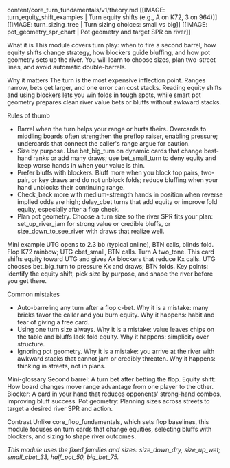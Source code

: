 content/core_turn_fundamentals/v1/theory.md
[[IMAGE: turn_equity_shift_examples | Turn equity shifts (e.g., A on K72, 3 on 964)]]
[[IMAGE: turn_sizing_tree | Turn sizing choices: small vs big]]
[[IMAGE: pot_geometry_spr_chart | Pot geometry and target SPR on river]]

What it is
This module covers turn play: when to fire a second barrel, how equity shifts change strategy, how blockers guide bluffing, and how pot geometry sets up the river. You will learn to choose sizes, plan two-street lines, and avoid automatic double-barrels.

Why it matters
The turn is the most expensive inflection point. Ranges narrow, bets get larger, and one error can cost stacks. Reading equity shifts and using blockers lets you win folds in tough spots, while smart pot geometry prepares clean river value bets or bluffs without awkward stacks.

Rules of thumb
- Barrel when the turn helps your range or hurts theirs. Overcards to middling boards often strengthen the preflop raiser, enabling pressure; undercards that connect the caller's range argue for caution.
- Size by purpose. Use bet_big_turn on dynamic cards that change best-hand ranks or add many draws; use bet_small_turn to deny equity and keep worse hands in when your value is thin.
- Prefer bluffs with blockers. Bluff more when you block top pairs, two-pair, or key draws and do not unblock folds; reduce bluffing when your hand unblocks their continuing range.
- Check_back more with medium-strength hands in position when reverse implied odds are high; delay_cbet turns that add equity or improve fold equity, especially after a flop check.
- Plan pot geometry. Choose a turn size so the river SPR fits your plan: set_up_river_jam for strong value or credible bluffs, or size_down_to_see_river with draws that realize well.

Mini example
UTG opens to 2.3 bb (typical online), BTN calls, blinds fold. Flop K72 rainbow; UTG cbet_small, BTN calls. Turn A two_tone. This card shifts equity toward UTG and gives Ax blockers that reduce Kx calls. UTG chooses bet_big_turn to pressure Kx and draws; BTN folds. Key points: identify the equity shift, pick size by purpose, and shape the river before you get there.

Common mistakes
- Auto-barreling any turn after a flop c-bet. Why it is a mistake: many bricks favor the caller and you burn equity. Why it happens: habit and fear of giving a free card.
- Using one turn size always. Why it is a mistake: value leaves chips on the table and bluffs lack fold equity. Why it happens: simplicity over structure.
- Ignoring pot geometry. Why it is a mistake: you arrive at the river with awkward stacks that cannot jam or credibly threaten. Why it happens: thinking in streets, not in plans.

Mini-glossary
Second barrel: A turn bet after betting the flop.
Equity shift: How board changes move range advantage from one player to the other.
Blocker: A card in your hand that reduces opponents' strong-hand combos, improving bluff success.
Pot geometry: Planning sizes across streets to target a desired river SPR and action.

Contrast
Unlike core_flop_fundamentals, which sets flop baselines, this module focuses on turn cards that change equities, selecting bluffs with blockers, and sizing to shape river outcomes.

_This module uses the fixed families and sizes: size_down_dry, size_up_wet; small_cbet_33, half_pot_50, big_bet_75._
